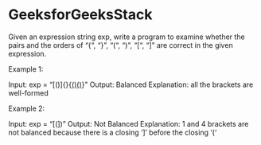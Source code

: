 # GeeksforGeeksStack

Given an expression string exp, write a program to examine whether the pairs and the orders of “{“, “}”, “(“, “)”, “[“, “]” are correct in the given expression.

Example 1:

Input: exp = “[()]{}{[()()]()}” 
Output: Balanced
Explanation: all the brackets are well-formed

Example 2:

Input: exp = “[(])” 
Output: Not Balanced 
Explanation: 1 and 4 brackets are not balanced because 
there is a closing ‘]’ before the closing ‘(‘